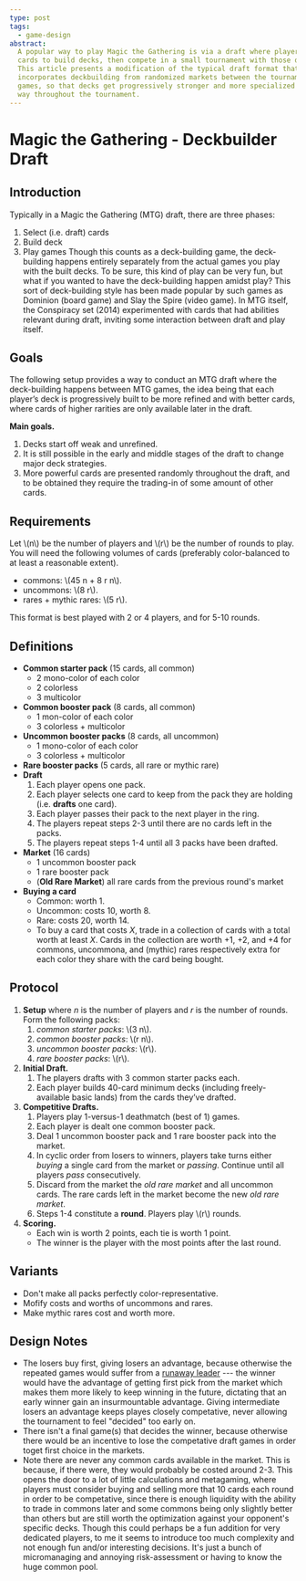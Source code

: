 ```yaml
---
type: post
tags:
  - game-design
abstract:
  A popular way to play Magic the Gathering is via a draft where players select
  cards to build decks, then compete in a small tournament with those decks.
  This article presents a modification of the typical draft format that
  incorporates deckbuilding from randomized markets between the tournament
  games, so that decks get progressively stronger and more specialized in a fair
  way throughout the tournament.
---
```


# Magic the Gathering - Deckbuilder Draft

## Introduction

Typically in a Magic the Gathering (MTG) draft, there are three phases:

1. Select (i.e. draft) cards
2. Build deck
3. Play games Though this counts as a deck-building game, the deck-building
   happens entirely separately from the actual games you play with the built
   decks. To be sure, this kind of play can be very fun, but what if you wanted
   to have the deck-building happen amidst play? This sort of deck-building
   style has been made popular by such games as Dominion (board game) and Slay
   the Spire (video game). In MTG itself, the Conspiracy set (2014) experimented
   with cards that had abilities relevant during draft, inviting some
   interaction between draft and play itself.

## Goals

The following setup provides a way to conduct an MTG draft where the
deck-building happens between MTG games, the idea being that each player’s deck
is progressively built to be more refined and with better cards, where cards of
higher rarities are only available later in the draft.

**Main goals.**

1. Decks start off weak and unrefined.
2. It is still possible in the early and middle stages of the draft to change
   major deck strategies.
3. More powerful cards are presented randomly throughout the draft, and to be
   obtained they require the trading-in of some amount of other cards.

## Requirements

Let \\(n\\) be the number of players and \\(r\\) be the number of rounds to
play. You will need the following volumes of cards (preferably color-balanced to
at least a reasonable extent).

- commons: \\(45 n + 8 r n\\).
- uncommons: \\(8 r\\).
- rares + mythic rares: \\(5 r\\).

This format is best played with 2 or 4 players, and for 5-10 rounds.

## Definitions

- **Common starter pack** (15 cards, all common)
  - 2 mono-color of each color
  - 2 colorless
  - 3 multicolor
- **Common booster pack** (8 cards, all common)
  - 1 mon-color of each color
  - 3 colorless + multicolor
- **Uncommon booster packs** (8 cards, all uncommon)
  - 1 mono-color of each color
  - 3 colorless + multicolor
- **Rare booster packs** (5 cards, all rare or mythic rare)
- **Draft**
  1.  Each player opens one pack.
  2.  Each player selects one card to keep from the pack they are holding (i.e.
      **drafts** one card).
  3.  Each player passes their pack to the next player in the ring.
  4.  The players repeat steps 2-3 until there are no cards left in the packs.
  5.  The players repeat steps 1-4 until all 3 packs have been drafted.
- **Market** (16 cards)
  - 1 uncommon booster pack
  - 1 rare booster pack
  - (**Old Rare Market**) all rare cards from the previous round's market
- **Buying a card**
  - Common: worth 1.
  - Uncommon: costs 10, worth 8.
  - Rare: costs 20, worth 14.
  - To buy a card that costs _X_, trade in a collection of cards with a total
    worth at least _X_. Cards in the collection are worth +1, +2, and +4 for
    commons, uncommona, and (mythic) rares respectively extra for each color
    they share with the card being bought.

## Protocol

1. **Setup** where _n_ is the number of players and _r_ is the number of rounds.
   Form the following packs:
   1. _common starter packs_: \\(3 n\\).
   2. _common booster packs_: \\(r n\\).
   3. _uncommon booster packs_: \\(r\\).
   4. _rare booster packs_: \\(r\\).
2. **Initial Draft.**
   1. The players drafts with 3 common starter packs each.
   2. Each player builds 40-card minimum decks (including freely-available basic
      lands) from the cards they’ve drafted.
3. **Competitive Drafts.**
   1. Players play 1-versus-1 deathmatch (best of 1) games.
   2. Each player is dealt one common booster pack.
   3. Deal 1 uncommon booster pack and 1 rare booster pack into the market.
   4. In cyclic order from losers to winners, players take turns either _buying_
      a single card from the market or _passing_. Continue until all players
      _pass_ consecutively.
   5. Discard from the market the _old rare market_ and all uncommon cards. The
      rare cards left in the market become the new _old rare market_.
   6. Steps 1-4 constitute a **round**. Players play \\(r\\) rounds.
4. **Scoring.**
   - Each win is worth 2 points, each tie is worth 1 point.
   - The winner is the player with the most points after the last round.

## Variants

- Don't make all packs perfectly color-representative.
- Mofify costs and worths of uncommons and rares.
- Make mythic rares cost and worth more.

## Design Notes

- The losers buy first, giving losers an advantage, because otherwise the
  repeated games would suffer from a
  [runaway leader](https://insideupgames.com/the-runaway-leader-problem/) ---
  the winner would have the advantage of getting first pick from the market
  which makes them more likely to keep winning in the future, dictating that an
  early winner gain an insurmountable advantage. Giving intermediate losers an
  advantage keeps playes closely competative, never allowing the tournament to
  feel "decided" too early on.
- There isn't a final game(s) that decides the winner, because otherwise there
  would be an incentive to lose the competative draft games in order toget first
  choice in the markets.
- Note there are never any common cards available in the market. This is
  because, if there were, they would probably be costed around 2-3. This opens
  the door to a lot of little calculations and metagaming, where players must
  consider buying and selling more that 10 cards each round in order to be
  competative, since there is enough liquidity with the ability to trade in
  commons later and some commons being only slightly better than others but are
  still worth the optimization against your opponent's specific decks. Though
  this could perhaps be a fun addition for very dedicated players, to me it
  seems to introduce too much complexity and not enough fun and/or interesting
  decisions. It's just a bunch of micromanaging and annoying risk-assessment or
  having to know the huge common pool.
